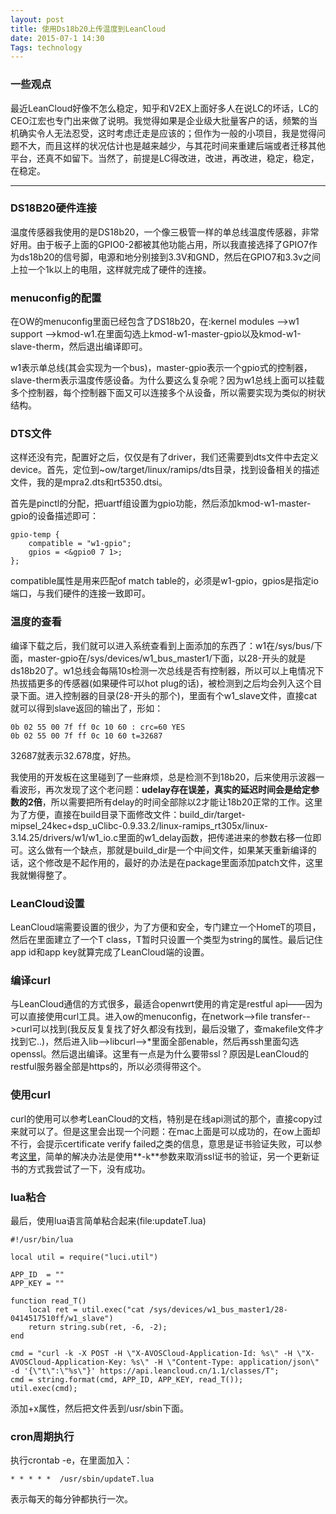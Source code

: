 ```yaml
---
layout: post
title: 使用Ds18b20上传温度到LeanCloud
date: 2015-07-1 14:30
Tags: technology
---
```


### 一些观点
最近LeanCloud好像不怎么稳定，知乎和V2EX上面好多人在说LC的坏话，LC的CEO江宏也专门出来做了说明。我觉得如果是企业级大批量客户的话，频繁的当机确实令人无法忍受，这时考虑迁走是应该的；但作为一般的小项目，我是觉得问题不大，而且这样的状况估计也是越来越少，与其花时间来重建后端或者迁移其他平台，还真不如留下。当然了，前提是LC得改进，改进，再改进，稳定，稳定，在稳定。

-----------------------------

### DS18B20硬件连接
温度传感器我使用的是DS18b20，一个像三极管一样的单总线温度传感器，非常好用。由于板子上面的GPIO0-2都被其他功能占用，所以我直接选择了GPIO7作为ds18b20的信号脚，电源和地分别接到3.3V和GND，然后在GPIO7和3.3v之间上拉一个1k以上的电阻，这样就完成了硬件的连接。


### menuconfig的配置
在OW的menuconfig里面已经包含了DS18b20，在:kernel modules -->w1 support -->kmod-w1.在里面勾选上kmod-w1-master-gpio以及kmod-w1-slave-therm，然后退出编译即可。

w1表示单总线(其会实现为一个bus)，master-gpio表示一个gpio式的控制器，slave-therm表示温度传感设备。为什么要这么复杂呢？因为w1总线上面可以挂载多个控制器，每个控制器下面又可以连接多个从设备，所以需要实现为类似的树状结构。


### DTS文件
这样还没有完，配置好之后，仅仅是有了driver，我们还需要到dts文件中去定义device。首先，定位到~ow/target/linux/ramips/dts目录，找到设备相关的描述文件，我的是mpra2.dts和rt5350.dtsi。

首先是pinctl的分配，把uartf组设置为gpio功能，然后添加kmod-w1-master-gpio的设备描述即可：

	gpio-temp {		compatible = "w1-gpio";		gpios = <&gpio0 7 1>;	};

compatible属性是用来匹配of match table的，必须是w1-gpio，gpios是指定io端口，与我们硬件的连接一致即可。


### 温度的查看
编译下载之后，我们就可以进入系统查看到上面添加的东西了：w1在/sys/bus/下面，master-gpio在/sys/devices/w1_bus_master1/下面，以28-开头的就是ds18b20了。w1总线会每隔10s检测一次总线是否有控制器，所以可以上电情况下热拔插更多的传感器(如果硬件可以hot plug的话)，被检测到之后均会列入这个目录下面。进入控制器的目录(28-开头的那个)，里面有个w1_slave文件，直接cat就可以得到slave返回的输出了，形如：

	0b 02 55 00 7f ff 0c 10 60 : crc=60 YES     
	0b 02 55 00 7f ff 0c 10 60 t=32687

32687就表示32.678度，好热。

我使用的开发板在这里碰到了一些麻烦，总是检测不到18b20，后来使用示波器一看波形，再次发现了这个老问题：**udelay存在误差，真实的延迟时间会是给定参数的2倍**，所以需要把所有delay的时间全部除以2才能让18b20正常的工作。这里为了方便，直接在build目录下面修改文件：build_dir/target-mipsel_24kec+dsp_uClibc-0.9.33.2/linux-ramips_rt305x/linux-3.14.25/drivers/w1/w1_io.c里面的w1_delay函数，把传递进来的参数右移一位即可。这么做有一个缺点，那就是build_dir是一个中间文件，如果某天重新编译的话，这个修改是不起作用的，最好的办法是在package里面添加patch文件，这里我就懒得整了。


### LeanCloud设置
LeanCloud端需要设置的很少，为了方便和安全，专门建立一个HomeT的项目，然后在里面建立了一个T class，T暂时只设置一个类型为string的属性。最后记住app id和app key就算完成了LeanCloud端的设置。


### 编译curl
与LeanCloud通信的方式很多，最适合openwrt使用的肯定是restful api——因为可以直接使用curl工具。进入ow的menuconfig，在network-->file transfer-->curl可以找到(我反反复复找了好久都没有找到，最后没辙了，查makefile文件才找到它..)，然后进入lib-->libcurl-->*里面全部enable，然后再ssh里面勾选openssl。然后退出编译。这里有一点是为什么要带ssl？原因是LeanCloud的restful服务器全部是https的，所以必须得带这个。


### 使用curl
curl的使用可以参考LeanCloud的文档，特别是在线api测试的那个，直接copy过来就可以了。但是这里会出现一个问题：在mac上面是可以成功的，在ow上面却不行，会提示certificate verify failed之类的信息，意思是证书验证失败，可以参考[这里](http://jqlblue.github.io/2014/05/14/a-trouble-in-request-https-in-curl/)，简单的解决办法是使用**-k**参数来取消ssl证书的验证，另一个更新证书的方式我尝试了一下，没有成功。


### lua粘合
最后，使用lua语言简单粘合起来(file:updateT.lua)

	#!/usr/bin/lua

	local util = require("luci.util")

	APP_ID  = ""
	APP_KEY = ""

	function read_T()
		local ret = util.exec("cat /sys/devices/w1_bus_master1/28-0414517510ff/w1_slave")
		return string.sub(ret, -6, -2);
	end

	cmd = "curl -k -X POST -H \"X-AVOSCloud-Application-Id: %s\" -H \"X-AVOSCloud-Application-Key: %s\" -H \"Content-Type: application/json\" -d '{\"t\":\"%s\"}' https://api.leancloud.cn/1.1/classes/T";
	cmd = string.format(cmd, APP_ID, APP_KEY, read_T());
	util.exec(cmd);

添加+x属性，然后把文件丢到/usr/sbin下面。


### cron周期执行
执行crontab -e，在里面加入：

	* * * * *  /usr/sbin/updateT.lua

表示每天的每分钟都执行一次。





